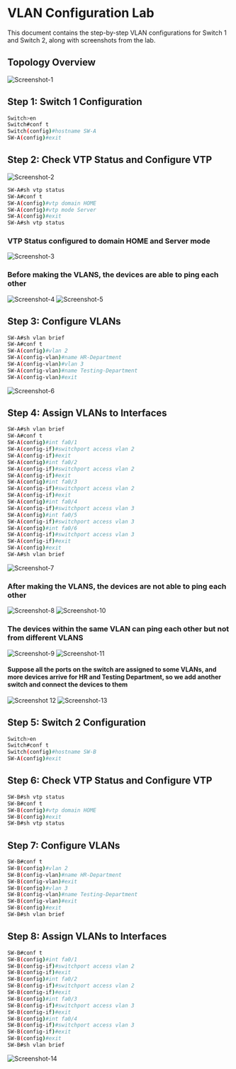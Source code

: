 # VLAN Configuration Lab

This document contains the step-by-step VLAN configurations for Switch 1 and Switch 2, along with screenshots from the lab.

## Topology Overview
![Screenshot-1](https://github.com/user-attachments/assets/faed5cda-3371-4958-b502-1129564ffcb9)

## Step 1: Switch 1 Configuration
```bash
Switch>en
Switch#conf t
Switch(config)#hostname SW-A
SW-A(config)#exit
```

## Step 2: Check VTP Status and Configure VTP
![Screenshot-2](https://github.com/user-attachments/assets/bd370f0d-3c76-410d-8937-e43bc90dcfac)

```bash
SW-A#sh vtp status 
SW-A#conf t
SW-A(config)#vtp domain HOME
SW-A(config)#vtp mode Server 
SW-A(config)#exit
SW-A#sh vtp status
```
### VTP Status configured to domain HOME and Server mode
![Screenshot-3](https://github.com/user-attachments/assets/a0ad287b-ad24-4160-9003-8325aad3f6f1)

### Before making the VLANS, the devices are able to ping each other
![Screenshot-4](https://github.com/user-attachments/assets/6067e76c-f524-41fc-a00a-3dece37da02f)
![Screenshot-5](https://github.com/user-attachments/assets/ffe9d6a0-e6ec-4675-971f-ee081bb6027a)

## Step 3: Configure VLANs
```bash
SW-A#sh vlan brief
SW-A#conf t
SW-A(config)#vlan 2
SW-A(config-vlan)#name HR-Department
SW-A(config-vlan)#vlan 3
SW-A(config-vlan)#name Testing-Department
SW-A(config-vlan)#exit
```
![Screenshot-6](https://github.com/user-attachments/assets/61f90d19-9045-46d8-bcbd-89698aa14383)

## Step 4: Assign VLANs to Interfaces
```bash
SW-A#sh vlan brief
SW-A#conf t
SW-A(config)#int fa0/1
SW-A(config-if)#switchport access vlan 2
SW-A(config-if)#exit
SW-A(config)#int fa0/2
SW-A(config-if)#switchport access vlan 2
SW-A(config-if)#exit
SW-A(config)#int fa0/3
SW-A(config-if)#switchport access vlan 2
SW-A(config-if)#exit
SW-A(config)#int fa0/4
SW-A(config-if)#switchport access vlan 3
SW-A(config)#int fa0/5
SW-A(config-if)#switchport access vlan 3
SW-A(config)#int fa0/6
SW-A(config-if)#switchport access vlan 3
SW-A(config-if)#exit
SW-A(config)#exit
SW-A#sh vlan brief
```
![Screenshot-7](https://github.com/user-attachments/assets/88b1ed78-0cbe-4cb2-b65e-89da960b4835)
### After making the VLANS, the devices are not able to ping each other
![Screenshot-8](https://github.com/user-attachments/assets/5ee6e845-6bfb-46c9-b65f-48ff99349c7e)
![Screenshot-10](https://github.com/user-attachments/assets/ffee27c6-a0b2-475b-9bdb-097981a4e9ac)
### The devices within the same VLAN can ping each other but not from different VLANS
![Screenshot-9](https://github.com/user-attachments/assets/1b93a80a-a7f8-4509-8a93-cf5a1c39a869)
![Screenshot-11](https://github.com/user-attachments/assets/dd3cdc24-3ffb-481f-88a6-496b8e93eed8)

#### Suppose all the ports on the switch are assigned to some VLANs, and more devices arrive for HR and Testing Department, so we add another switch and connect the devices to them
![Screenshot 12](https://github.com/user-attachments/assets/5c71cd15-3dec-4d62-9fdb-61fdc36963b0)
![Screenshot-13](https://github.com/user-attachments/assets/ade7f77f-4af4-424e-8429-412b1a13b31f)

## Step 5: Switch 2 Configuration
```bash
Switch>en
Switch#conf t
Switch(config)#hostname SW-B
SW-A(config)#exit
```
## Step 6: Check VTP Status and Configure VTP
```bash
SW-B#sh vtp status
SW-B#conf t
SW-B(config)#vtp domain HOME
SW-B(config)#exit
SW-B#sh vtp status 
```
## Step 7: Configure VLANs
```bash
SW-B#conf t
SW-B(config)#vlan 2
SW-B(config-vlan)#name HR-Department
SW-B(config-vlan)#exit
SW-B(config)#vlan 3
SW-B(config-vlan)#name Testing-Department
SW-B(config-vlan)#exit
SW-B(config)#exit
SW-B#sh vlan brief 
```
## Step 8: Assign VLANs to Interfaces
```bash
SW-B#conf t
SW-B(config)#int fa0/1
SW-B(config-if)#switchport access vlan 2
SW-B(config-if)#exit
SW-B(config)#int fa0/2
SW-B(config-if)#switchport access vlan 2
SW-B(config-if)#exit
SW-B(config)#int fa0/3
SW-B(config-if)#switchport access vlan 3
SW-B(config-if)#exit
SW-B(config)#int fa0/4
SW-B(config-if)#switchport access vlan 3
SW-B(config-if)#exit
SW-B(config)#exit
SW-B#sh vlan brief 
```
![Screenshot-14](https://github.com/user-attachments/assets/ffc250de-680a-4221-9e6c-acda68638b4f)
